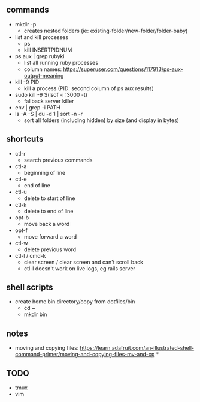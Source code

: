 ## commands
* mkdir -p
  * creates nested folders (ie: existing-folder/new-folder/folder-baby)
* list and kill processes
  * ps
  * kill INSERTPIDNUM
* ps aux | grep rubyki
  * list all running ruby processes
  * column names: https://superuser.com/questions/117913/ps-aux-output-meaning
* kill -9 PID
  * kill a process (PID: second column of ps aux results)
* sudo kill -9 $(lsof -i :3000 -t)
  * fallback server killer
* env | grep -i PATH
* ls -A -S | du -d 1 | sort -n -r
  * sort all folders (including hidden) by size (and display in bytes)

## shortcuts
* ctl-r
  * search previous commands
* ctl-a
  * beginning of line
* ctl-e
  * end of line
* ctl-u
  * delete to start of line
* ctl-k
  * delete to end of line
* opt-b
  * move back a word
* opt-f
  * move forward a word
* ctl-w
  * delete previous word
* ctl-l / cmd-k
  * clear screen / clear screen and can't scroll back
  * ctl-l doesn't work on live logs, eg rails server


## shell scripts
* create home bin directory/copy from dotfiles/bin
  * cd ~
  * mkdir bin


## notes
* moving and copying files: https://learn.adafruit.com/an-illustrated-shell-command-primer/moving-and-copying-files-mv-and-cp
  *

## TODO
* tmux
* vim

